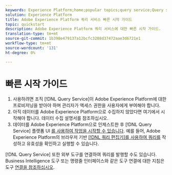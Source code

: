 ```yaml
---
keywords: Experience Platform;home;popular topics;query service;Query service;query
solution: Experience Platform
title: Adobe Experience Platform 쿼리 서비스 빠른 시작 가이드
topic: quickstart
description: Adobe Experience Platform 쿼리 서비스에 대한 빠른 시작 가이드.
translation-type: tm+mt
source-git-commit: 1b398e479137a12bcfc3208d37472aae3d6721e1
workflow-type: tm+mt
source-wordcount: '131'
ht-degree: 0%

---
```



# 빠른 시작 가이드

1. 사용하려면 조직 [!DNL Query Service]이 Adobe Experience Platform에 대한 프로비저닝을 받아야 하며 관리자가 액세스 권한을 사용자에게 부여해야 합니다.
2. 아직 데이터를 Adobe Experience Platform으로 수집하지 않았다면 여기에서 시작해야 합니다. 데이터 수집 설명서를 참조하십시오.
3. 데이터를 Adobe Experience Platform으로 인제스트한 후 [!DNL Query Service] 플랫폼 UI [를 사용하여 작업을 시작할 수 있습니다](ui/overview.md). 예를 들어, Adobe Experience Platform의 브라우저 기반 [[!DNL 쿼리 편집기]를 사용하여 쿼리를](ui/user-guide.md) 작성하고 유효성을 확인하고 실행할 수 있습니다.


[!DNL Query Service] 또한 외부 도구를 연결하여 쿼리를 발행할 수도 있습니다. Business Intelligence 도구 또는 명령줄 인터페이스와 같은 도구 연결에 대한 지침은 도구 [연결을 참조하십시오](clients/overview.md).

